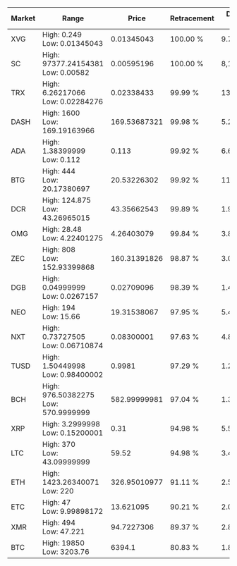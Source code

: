 | Market | Range | Price| Retracement | Doubles to 50% |
| --- | --- | --- | --- | --- |
| XVG | High: 0.249<br />Low: 0.01345043 | 0.01345043 | 100.00 % | 9.76 |
| SC | High: 97377.24154381<br />Low: 0.00582 | 0.00595196 | 100.00 % | 8,180,267.29 |
| TRX | High: 6.26217066<br />Low: 0.02284276 | 0.02338433 | 99.99 % | 134.39 |
| DASH | High: 1600<br />Low: 169.19163966 | 169.53687321 | 99.98 % | 5.22 |
| ADA | High: 1.38399999<br />Low: 0.112 | 0.113 | 99.92 % | 6.62 |
| BTG | High: 444<br />Low: 20.17380697 | 20.53226302 | 99.92 % | 11.30 |
| DCR | High: 124.875<br />Low: 43.26965015 | 43.35662543 | 99.89 % | 1.94 |
| OMG | High: 28.48<br />Low: 4.22401275 | 4.26403079 | 99.84 % | 3.83 |
| ZEC | High: 808<br />Low: 152.93399868 | 160.31391826 | 98.87 % | 3.00 |
| DGB | High: 0.04999999<br />Low: 0.0267157 | 0.02709096 | 98.39 % | 1.42 |
| NEO | High: 194<br />Low: 15.66 | 19.31538067 | 97.95 % | 5.43 |
| NXT | High: 0.73727505<br />Low: 0.06710874 | 0.08300001 | 97.63 % | 4.85 |
| TUSD | High: 1.50449998<br />Low: 0.98400002 | 0.9981 | 97.29 % | 1.25 |
| BCH | High: 976.50382275<br />Low: 570.9999999 | 582.99999981 | 97.04 % | 1.33 |
| XRP | High: 3.2999998<br />Low: 0.15200001 | 0.31 | 94.98 % | 5.57 |
| LTC | High: 370<br />Low: 43.09999999 | 59.52 | 94.98 % | 3.47 |
| ETH | High: 1423.26340071<br />Low: 220 | 326.95010977 | 91.11 % | 2.51 |
| ETC | High: 47<br />Low: 9.99898172 | 13.621095 | 90.21 % | 2.09 |
| XMR | High: 494<br />Low: 47.221 | 94.7227306 | 89.37 % | 2.86 |
| BTC | High: 19850<br />Low: 3203.76 | 6394.1 | 80.83 % | 1.80 |
